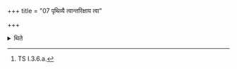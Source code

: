 +++
title = "07 पृथिव्यै त्वान्तरिक्षाय त्वा"

+++

<details><summary>थिते</summary>

7. With (the three formulae) pr̥thivyai tvāntarikṣāya...[^1] (he places) the three Loka-(World) bricks.   

[^1]: TS I.3.6.a.  
</details>
